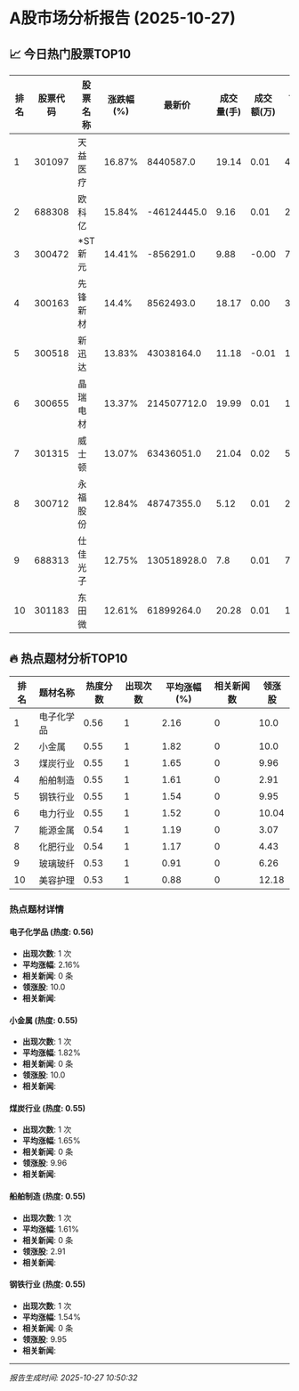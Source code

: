 # A股市场分析报告 (2025-10-27)

## 📈 今日热门股票TOP10

| 排名 | 股票代码 | 股票名称 | 涨跌幅(%) | 最新价 | 成交量(手) | 成交额(万) | 市盈率 | 市值(亿) |
|------|----------|----------|-----------|--------|------------|------------|--------|----------|
| 1 | 301097 | 天益医疗 | 16.87% | 8440587.0 | 19.14 | 0.01 | 49.0 | 0.00 |
| 2 | 688308 | 欧科亿 | 15.84% | -46124445.0 | 9.16 | 0.01 | 27.81 | -0.00 |
| 3 | 300472 | *ST新元 | 14.41% | -856291.0 | 9.88 | -0.00 | 7.68 | -0.00 |
| 4 | 300163 | 先锋新材 | 14.4% | 8562493.0 | 18.17 | 0.00 | 3.74 | 0.00 |
| 5 | 300518 | 新迅达 | 13.83% | 43038164.0 | 11.18 | -0.01 | 13.98 | 0.00 |
| 6 | 300655 | 晶瑞电材 | 13.37% | 214507712.0 | 19.99 | 0.01 | 16.71 | 0.00 |
| 7 | 301315 | 威士顿 | 13.07% | 63436051.0 | 21.04 | 0.02 | 51.5 | -0.00 |
| 8 | 300712 | 永福股份 | 12.84% | 48747355.0 | 5.12 | 0.01 | 24.44 | 0.00 |
| 9 | 688313 | 仕佳光子 | 12.75% | 130518928.0 | 7.8 | 0.01 | 71.36 | 0.00 |
| 10 | 301183 | 东田微 | 12.61% | 61899264.0 | 20.28 | 0.01 | 106.0 | 0.00 |

## 🔥 热点题材分析TOP10

| 排名 | 题材名称 | 热度分数 | 出现次数 | 平均涨幅(%) | 相关新闻数 | 领涨股 |
|------|----------|----------|----------|-------------|------------|--------|
| 1 | 电子化学品 | 0.56 | 1 | 2.16 | 0 | 10.0 |
| 2 | 小金属 | 0.55 | 1 | 1.82 | 0 | 10.0 |
| 3 | 煤炭行业 | 0.55 | 1 | 1.65 | 0 | 9.96 |
| 4 | 船舶制造 | 0.55 | 1 | 1.61 | 0 | 2.91 |
| 5 | 钢铁行业 | 0.55 | 1 | 1.54 | 0 | 9.95 |
| 6 | 电力行业 | 0.55 | 1 | 1.52 | 0 | 10.04 |
| 7 | 能源金属 | 0.54 | 1 | 1.19 | 0 | 3.07 |
| 8 | 化肥行业 | 0.54 | 1 | 1.17 | 0 | 4.43 |
| 9 | 玻璃玻纤 | 0.53 | 1 | 0.91 | 0 | 6.26 |
| 10 | 美容护理 | 0.53 | 1 | 0.88 | 0 | 12.18 |

### 热点题材详情


#### 电子化学品 (热度: 0.56)
- **出现次数**: 1 次
- **平均涨幅**: 2.16%
- **相关新闻**: 0 条
- **领涨股**: 10.0
- **相关新闻**:

#### 小金属 (热度: 0.55)
- **出现次数**: 1 次
- **平均涨幅**: 1.82%
- **相关新闻**: 0 条
- **领涨股**: 10.0
- **相关新闻**:

#### 煤炭行业 (热度: 0.55)
- **出现次数**: 1 次
- **平均涨幅**: 1.65%
- **相关新闻**: 0 条
- **领涨股**: 9.96
- **相关新闻**:

#### 船舶制造 (热度: 0.55)
- **出现次数**: 1 次
- **平均涨幅**: 1.61%
- **相关新闻**: 0 条
- **领涨股**: 2.91
- **相关新闻**:

#### 钢铁行业 (热度: 0.55)
- **出现次数**: 1 次
- **平均涨幅**: 1.54%
- **相关新闻**: 0 条
- **领涨股**: 9.95
- **相关新闻**:

---
*报告生成时间: 2025-10-27 10:50:32*
